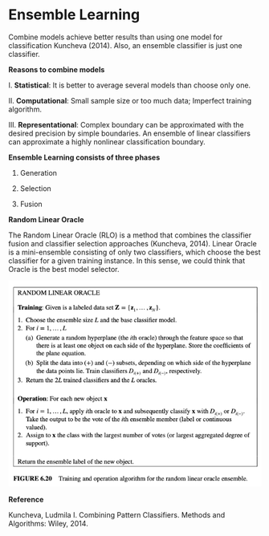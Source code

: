 # Ensemble Learning

Combine models achieve better results than using one model for classification Kuncheva (2014). Also, an ensemble classifier is just one classifier. 

**Reasons to combine models**

 I. **Statistical**: It is better to average several models than choose only one. 
 
 II. **Computational**: Small sample size or too much data; Imperfect training algorithm. 
 
 III. **Representational**: Complex boundary can be approximated with the desired precision by simple boundaries. An ensemble of linear classifiers can approximate a highly nonlinear classification boundary. 

**Ensemble Learning consists of three phases**

1. Generation

2. Selection

3. Fusion


**Random Linear Oracle**

The Random Linear Oracle (RLO) is a method that combines the classifier fusion and classifier selection approaches (Kuncheva, 2014). Linear Oracle is a mini-ensemble consisting of only two classifiers, which choose the best classifier for a given training instance. In this sense, we could think that Oracle is the best model selector. 

![](/images/RLO.png "Kuncheva (2014)")


**Reference**

Kuncheva, Ludmila I. Combining Pattern Classifiers. Methods and Algorithms: Wiley, 2014.
